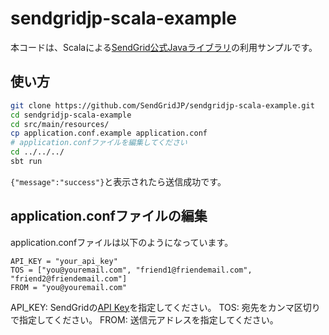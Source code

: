 # sendgridjp-scala-example

本コードは、Scalaによる[SendGrid公式Javaライブラリ](https://github.com/sendgrid/sendgrid-java)の利用サンプルです。

## 使い方

```bash
git clone https://github.com/SendGridJP/sendgridjp-scala-example.git
cd sendgridjp-scala-example
cd src/main/resources/
cp application.conf.example application.conf
# application.confファイルを編集してください
cd ../../../
sbt run
```

`{"message":"success"}`と表示されたら送信成功です。

## application.confファイルの編集

application.confファイルは以下のようになっています。

```
API_KEY = "your_api_key"
TOS = ["you@youremail.com", "friend1@friendemail.com", "friend2@friendemail.com"]
FROM = "you@youremail.com"
```

API_KEY: SendGridの[API Key](https://sendgrid.kke.co.jp/docs/User_Manual_JP/Settings/api_keys.html)を指定してください。
TOS: 宛先をカンマ区切りで指定してください。
FROM: 送信元アドレスを指定してください。  
